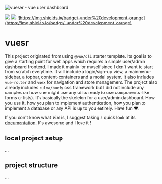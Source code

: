 ![vueser - vue user dashboard](https://raw.githubusercontent.com/turbopasi/vue-user-dashboard/master/readme/header-logo.png)

![](https://img.shields.io/badge/-Vue-green)  ![](https://img.shields.io/badge/made%20with-%E2%9D%A4-red) ![https://img.shields.io/badge/-under%20development-orange](https://img.shields.io/badge/-under%20development-orange)

# vuesr
This project originated from using `@vue/cli` starter template. Its goal is to give a starting point for web apps which requires a simple user/admin dashboard frontend. I made it mainly for myself since I don't want to start from scratch everytime. It will include a login/sign-up view, a mainmenu-sidebar, a topbar, content-containers and a modal system. It also includes `vue-router` and `vuex` for navigation and store management. The project also already includes `bulma/buefy` css framework but I did not include any samples on how one might use any of its ready to use components (like forms or lists). It's basically the skeleton for a user/admin dashboard. How you use it, how you plan to implement authentication, how you plan to implement a database or any API is up to you entirely. Have fun ❤.

If you don't know what *Vue* is, I suggest taking a quick look at its [documentation](https://vuejs.org/v2/guide/). It's awesome and I love it !

## local project setup
...

## project structure
...
